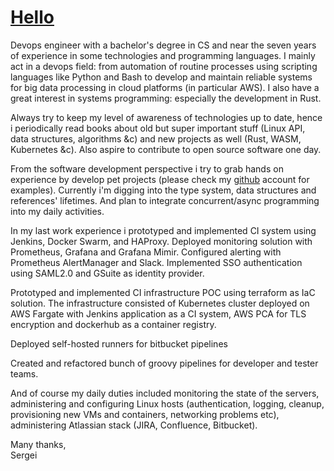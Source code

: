 <h1><a href="/download/cover.pdf" title="export to pdf">Hello</a></h1>

Devops engineer with a bachelor\'s degree in CS and near the seven years
of experience in some technologies and programming languages. I mainly
act in a devops field: from automation of routine processes using
scripting languages like Python and Bash to develop and maintain
reliable systems for big data processing in cloud platforms (in
particular AWS).  I also have a great interest in systems programming:
especially the development in Rust.

Always try to keep my level of awareness of technologies up to date,
hence i periodically read books about old but super important stuff
(Linux API, data structures, algorithms &c) and new projects as well
(Rust, WASM, Kubernetes &c). Also aspire to contribute to open source
software one day.

From the software development perspective i try to grab hands on
experience by develop pet projects (please check my
[github](https://github.com/enkron) account for examples). Currently
i\'m digging into the type system, data structures and references\'
lifetimes. And plan to integrate concurrent/async programming into my
daily activities.

In my last work experience i prototyped and implemented CI system using
Jenkins, Docker Swarm, and HAProxy. Deployed monitoring solution with
Prometheus, Grafana and Grafana Mimir. Configured alerting with
Prometheus AlertManager and Slack. Implemented SSO authentication using
SAML2.0 and GSuite as identity provider.

Prototyped and implemented CI infrastructure POC using terraform as IaC
solution. The infrastructure consisted of Kubernetes cluster deployed on
AWS Fargate with Jenkins application as a CI system, AWS PCA for TLS
encryption and dockerhub as a container registry.

Deployed self-hosted runners for bitbucket pipelines

Created and refactored bunch of groovy pipelines for developer and
tester teams.

And of course my daily duties included monitoring the state of the
servers, administering and configuring Linux hosts (authentication,
logging, cleanup, provisioning new VMs and containers, networking
problems etc), administering Atlassian stack (JIRA, Confluence,
Bitbucket).

Many thanks,<br>
Sergei
